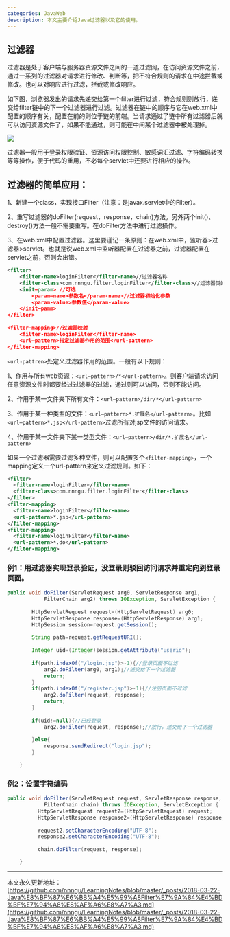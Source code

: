 ```yaml
---
categories: JavaWeb
description: 本文主要介绍Java过滤器以及它的使用。
---
```


## 过滤器

过滤器是处于客户端与服务器资源文件之间的一道过滤网，在访问资源文件之前，通过一系列的过滤器对请求进行修改、判断等，把不符合规则的请求在中途拦截或修改。也可以对响应进行过滤，拦截或修改响应。

如下图，浏览器发出的请求先递交给第一个filter进行过滤，符合规则则放行，递交给filter链中的下一个过滤器进行过滤。过滤器在链中的顺序与它在web.xml中配置的顺序有关，配置在前的则位于链的前端。当请求通过了链中所有过滤器后就可以访问资源文件了，如果不能通过，则可能在中间某个过滤器中被处理掉。

![][1]

过滤器一般用于登录权限验证、资源访问权限控制、敏感词汇过滤、字符编码转换等等操作，便于代码的重用，不必每个servlet中还要进行相应的操作。

## 过滤器的简单应用：

1、新建一个class，实现接口Filter（注意：是javax.servlet中的Filter）。

2、重写过滤器的doFilter(request，response，chain)方法。另外两个init()、destroy()方法一般不需要重写。在doFilter方法中进行过滤操作。

3、在web.xml中配置过滤器。这里要谨记一条原则：在web.xml中，监听器\>过滤器\>servlet。也就是说web.xml中监听器配置在过滤器之前，过滤器配置在servlet之前，否则会出错。

```xml
<filter>  
    <filter-name>loginFilter</filter-name>//过滤器名称  
    <filter-class>com.nnngu.filter.loginFilter</filter-class>//过滤器类的包路径
	<init—param> //可选 
		<param—name>参数名</param-name>//过滤器初始化参数
		<param-value>参数值</param-value>  
	</init—pamm>  
</filter> 
 
<filter-mapping>//过滤器映射  
    <filter-name>loginFilter</filter-name>  
    <url—pattern>指定过滤器作用的范围</url-pattern>
</filter-mapping>
```

`<url-pattren>`处定义过滤器作用的范围。一般有以下规则：

1、作用与所有web资源：`<url—pattern>/*</url-pattern>`。则客户端请求访问任意资源文件时都要经过过滤器的过滤，通过则可以访问，否则不能访问。

2、作用于某一文件夹下所有文件：`<url—pattern>/dir/*</url-pattern>`

3、作用于某一种类型的文件：`<url—pattern>*.扩展名</url-pattern>`。比如`<url—pattern>*.jsp</url-pattern>`过滤所有对jsp文件的访问请求。

4、作用于某一文件夹下某一类型文件：`<url—pattern>/dir/*.扩展名</url-pattern>`

如果一个过滤器需要过滤多种文件，则可以配置多个`<filter-mapping>`，一个mapping定义一个url-pattern来定义过滤规则。如下：

```xml
<filter>
  <filter-name>loginFilter</filter-name>
  <filter-class>com.nnngu.filter.loginFilter</filter-class>
</filter>
<filter-mapping>
  <filter-name>loginFilter</filter-name>
  <url-pattern>*.jsp</url-pattern>
</filter-mapping>
<filter-mapping>
  <filter-name>loginFilter</filter-name>
  <url-pattern>*.do</url-pattern>
</filter-mapping>
```

### 例1：用过滤器实现登录验证，没登录则驳回访问请求并重定向到登录页面。

```java
public void doFilter(ServletRequest arg0, ServletResponse arg1,
            FilterChain arg2) throws IOException, ServletException {
        
        HttpServletRequest request=(HttpServletRequest) arg0;
        HttpServletResponse response=(HttpServletResponse) arg1;
        HttpSession session=request.getSession();
        
        String path=request.getRequestURI();
        
        Integer uid=(Integer)session.getAttribute("userid");
        
        if(path.indexOf("/login.jsp")>-1){//登录页面不过滤
            arg2.doFilter(arg0, arg1);//递交给下一个过滤器
            return;
        }
        if(path.indexOf("/register.jsp")>-1){//注册页面不过滤
            arg2.doFilter(request, response);
            return;
        }
        
        if(uid!=null){//已经登录
            arg2.doFilter(request, response);//放行，递交给下一个过滤器
            
        }else{
            response.sendRedirect("login.jsp");
        }

    }
```

### 例2：设置字符编码

```java
public void doFilter(ServletRequest request, ServletResponse response,
            FilterChain chain) throws IOException, ServletException {
          HttpServletRequest request2=(HttpServletRequest) request;
          HttpServletResponse response2=(HttpServletResponse) response;
          
          request2.setCharacterEncoding("UTF-8");  
          response2.setCharacterEncoding("UTF-8"); 
          
          chain.doFilter(request, response); 

    }
```





















---

本文永久更新地址：[https://github.com/nnngu/LearningNotes/blob/master/_posts/2018-03-22-Java%E8%BF%87%E6%BB%A4%E5%99%A8Filter%E7%9A%84%E4%BD%BF%E7%94%A8%E8%AF%A6%E8%A7%A3.md](https://github.com/nnngu/LearningNotes/blob/master/_posts/2018-03-22-Java%E8%BF%87%E6%BB%A4%E5%99%A8Filter%E7%9A%84%E4%BD%BF%E7%94%A8%E8%AF%A6%E8%A7%A3.md)


  [1]: https://www.github.com/nnngu/FigureBed/raw/master/2018/3/22/1521719259966.jpg